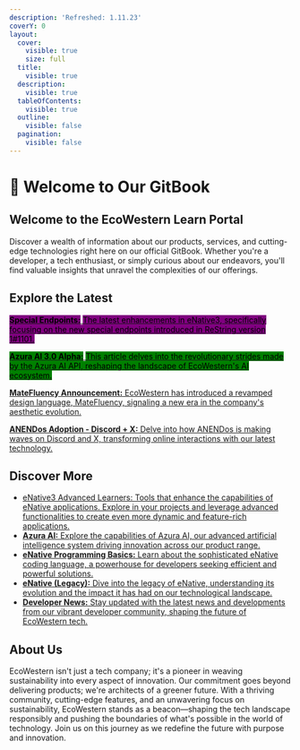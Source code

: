 ```yaml
---
description: 'Refreshed: 1.11.23'
coverY: 0
layout:
  cover:
    visible: true
    size: full
  title:
    visible: true
  description:
    visible: true
  tableOfContents:
    visible: true
  outline:
    visible: false
  pagination:
    visible: false
---
```


# 👋 Welcome to Our GitBook

## **Welcome to the EcoWestern Learn Portal**

Discover a wealth of information about our products, services, and cutting-edge technologies right here on our official GitBook. Whether you're a developer, a tech enthusiast, or simply curious about our endeavors, you'll find valuable insights that unravel the complexities of our offerings.

## **Explore the Latest**

[<mark style="background-color:purple;">**Special Endpoints:**</mark> <mark style="background-color:purple;"></mark><mark style="background-color:purple;">The latest enhancements in eNative3, specifically focusing on the new special endpoints introduced in ReString version 1#1101.</mark>](enative3/new-special-endpoints-in-restring-1-1101.md)

[<mark style="background-color:green;">**Azura AI 3.0 Alpha:**</mark> <mark style="background-color:green;"></mark><mark style="background-color:green;">This article delves into the revolutionary strides made by the Azura AI API, reshaping the landscape of EcoWestern's AI ecosystem.</mark>](azura/azura-ai-3.0-alpha.md)

[**MateFluency Announcement:** EcoWestern has introduced a revamped design language, MateFluency, signaling a new era in the company's aesthetic evolution.](developer-news/matefluency-ddk-and-dtk-announcement.md)

[**ANENDos Adoption - Discord + X:** Delve into how ANENDos is making waves on Discord and X, transforming online interactions with our latest technology.](developer-news/anendos-a-new-horizon-in-online-messaging-platforms.md)

## **Discover More**

* [eNative3 Advanced Learners: Tools that enhance the capabilities of eNative applications. Explore in your projects and leverage advanced functionalities to create even more dynamic and feature-rich applications.](broken-reference)
* [**Azura AI:** Explore the capabilities of Azura AI, our advanced artificial intelligence system driving innovation across our product range.](broken-reference)
* [**eNative Programming Basics:** Learn about the sophisticated eNative coding language, a powerhouse for developers seeking efficient and powerful solutions.](broken-reference)
* [**eNative (Legacy):** Dive into the legacy of eNative, understanding its evolution and the impact it has had on our technological landscape.](broken-reference)
* [**Developer News:** Stay updated with the latest news and developments from our vibrant developer community, shaping the future of EcoWestern tech.](broken-reference)

## **About Us**

EcoWestern isn't just a tech company; it's a pioneer in weaving sustainability into every aspect of innovation. Our commitment goes beyond delivering products; we're architects of a greener future. With a thriving community, cutting-edge features, and an unwavering focus on sustainability, EcoWestern stands as a beacon—shaping the tech landscape responsibly and pushing the boundaries of what's possible in the world of technology. Join us on this journey as we redefine the future with purpose and innovation.

